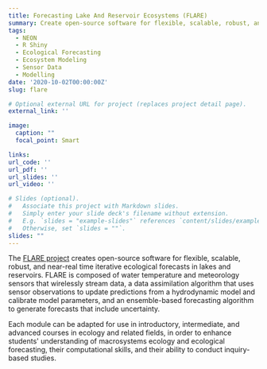 ```yaml
---
title: Forecasting Lake And Reservoir Ecosystems (FLARE)
summary: Create open-source software for flexible, scalable, robust, and near-real time iterative ecological forecasts in lakes and reservoirs.
tags:
  - NEON
  - R Shiny
  - Ecological Forecasting
  - Ecosystem Modeling
  - Sensor Data
  - Modelling
date: '2020-10-02T00:00:00Z'
slug: flare

# Optional external URL for project (replaces project detail page).
external_link: ''

image:
  caption: ""
  focal_point: Smart

links:
url_code: ''
url_pdf: ''
url_slides: ''
url_video: ''

# Slides (optional).
#   Associate this project with Markdown slides.
#   Simply enter your slide deck's filename without extension.
#   E.g. `slides = "example-slides"` references `content/slides/example-slides.md`.
#   Otherwise, set `slides = ""`.
slides: ""
---
```


The [FLARE project](https://flare-forecast.org/) creates open-source software for flexible, scalable, robust, and near-real time iterative ecological forecasts in lakes and reservoirs. FLARE is composed of water temperature and meteorology sensors that wirelessly stream data, a data assimilation algorithm that uses sensor observations to update predictions from a hydrodynamic model and calibrate model parameters, and an ensemble-based forecasting algorithm to generate forecasts that include uncertainty.

Each module can be adapted for use in introductory, intermediate, and advanced courses in ecology and related fields, in order to enhance students' understanding of macrosystems ecology and ecological forecasting, their computational skills, and their ability to conduct inquiry-based studies.